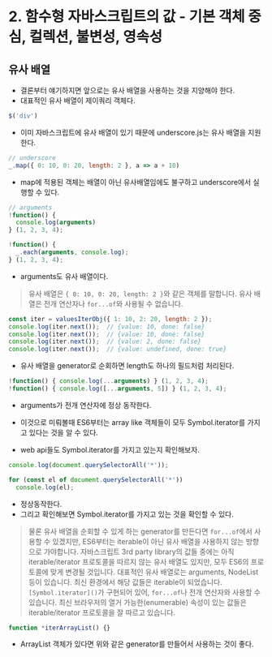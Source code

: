 # 2. 함수형 자바스크립트의 값 - 기본 객체 중심, 컬렉션, 불변성, 영속성

## 유사 배열

- 결론부터 얘기하지면 앞으로는 유사 배열을 사용하는 것을 지양해야 한다.
- 대표적인 유사 배열이 제이쿼리 객체다.

```js
$('div')
```

- 이미 자바스크립트에 유사 배열이 있기 때문에 underscore.js는 유사 배열을 지원한다.

```js
// underscore
_.map({ 0: 10, 0: 20, length: 2 }, a => a + 10)
```

- map에 적용된 객체는 배열이 아닌 유사배열임에도 불구하고 underscore에서 실행할 수 있다.

```js
// arguments
!function() {
  console.log(arguments)
} (1, 2, 3, 4);

!function() {
  _.each(arguments, console.log);
} (1, 2, 3, 4);
```

- arguments도 유사 배열이다.

> 유사 배열은 `{ 0: 10, 0: 20, length: 2 }`와 같은 객체를 말합니다.
> 유사 배열은 전개 연산자나 `for...of`와 사용될 수 없습니다.

```js
const iter = valuesIterObj({ 1: 10, 2: 20, length: 2 });
console.log(iter.next());  // {value: 10, done: false}
console.log(iter.next());  // {value: 10, done: false}
console.log(iter.next());  // {value: 2, done: false}
console.log(iter.next());  // {value: undefined, done: true}
```

- 유사 배열을 generator로 순회하면 length도 하나의 필드처럼 처리된다.

```js
!function() { console.log(...arguments) } (1, 2, 3, 4);
!function() { console.log([...arguments, 5]) } (1, 2, 3, 4);
```

- arguments가 전개 연산자에 정상 동작한다.
- 이것으로 미뤄볼때 ES6부터는 array like 객체들이 모두 Symbol.iterator를 가지고 있다는 것을 알 수 있다.

- web api들도 Symbol.iterator를 가지고 있는지 확인해보자.

```js
console.log(document.querySelectorAll('*'));

for (const el of document.querySelectorAll('*'))
  console.log(el);
```

- 정상동작한다.
- 그리고 확인해보면 Symbol.iterator를 가지고 있는 것을 확인할 수 있다.

> 물론 유사 배열을  순회할 수 있게 하는 generator를 만든다면 `for...of`에서 사용할 수 있겠지만, ES6부터는 iterable이 아닌 유사 배열을 사용하지 않는 방향으로 가야합니다.
> 자바스크립트 3rd party library의 값들 중에는 아직 iterable/iterator 프로토콜을 따르지 않는 유사 배열도 있지만, 모두 ES6의 프로토콜에 맞게 변경될 것입니다.
> 대표적인 유사 배열로는 arguments, NodeList 등이 있습니다.
> 최신 환경에서 해당 값들은 iterable이 되었습니다.
> `[Symbol.iterator]()`가 구현되어 있어, `for...of`나 전개 연산자와 사용할 수 있습니다.
> 최신 브라우저의 열거 가능한(enumerable) 속성이 있는 값들은 iterable/iterator 프로토콜을 잘 따르고 있습니다.

```js
function *iterArrayList() {}
```

- ArrayList 객체가 있다면 위와 같은 generator를 만들어서 사용하는 것이 좋다.
